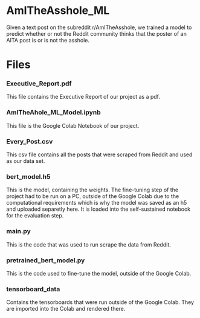 # AmITheAsshole_ML
Given a text post on the subreddit r/AmITheAsshole, we trained a model to predict whether or not the Reddit community thinks that the poster of an AITA post is or is not the asshole. 

# Files

### Executive_Report.pdf

This file contains the Executive Report of our project as a pdf.

### AmITheAhole_ML_Model.ipynb

This file is the Google Colab Notebook of our project.

### Every_Post.csv

This csv file contains all the posts that were scraped from Reddit and used as our data set.

### bert_model.h5

This is the model, containing the weights. The fine-tuning step of the project had to be run on a PC, outside of the Google Colab due to the computational requirements 
which is why the model was saved as an h5 and uploaded separetly here. It is loaded into the self-sustained notebook for the evaluation step.

### main.py

This is the code that was used to run scrape the data from Reddit.

### pretrained_bert_model.py

This is the code used to fine-tune the model, outside of the Google Colab.

### tensorboard_data

Contains the tensorboards that were run outside of the Google Colab. They are imported into the Colab and rendered there.

